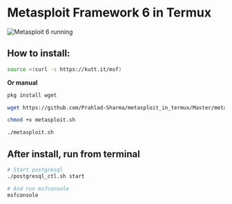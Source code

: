 # Metasploit Framework 6 in Termux

![Metasploit 6 running](https://i.imgur.com/yLFQhvP.png)

## How to install:
```bash
source <(curl -s https://kutt.it/msf)
```
**Or manual**
```bash
pkg install wget

wget https://github.com/Prahlad-Sharma/metasploit_in_termux/Master/metasploit.sh

chmod +x metasploit.sh

./metasploit.sh
```
## After install, run from terminal
```bash
# Start postgresql
./postgresql_ctl.sh start

# And run msfconsole
msfconsole
```
